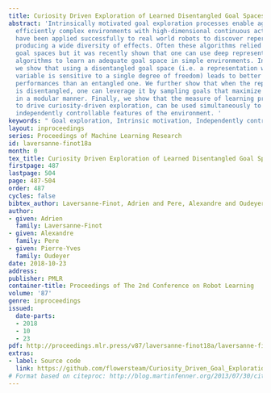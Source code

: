 ```yaml
---
title: Curiosity Driven Exploration of Learned Disentangled Goal Spaces
abstract: 'Intrinsically motivated goal exploration processes enable agents to explore
  efficiently complex environments with high-dimensional continuous actions. They
  have been applied successfully to real world robots to discover repertoires of policies
  producing a wide diversity of effects. Often these algorithms relied on engineered
  goal spaces but it was recently shown that one can use deep representation learning
  algorithms to learn an adequate goal space in simple environments. In this paper
  we show that using a disentangled goal space (i.e. a representation where each latent
  variable is sensitive to a single degree of freedom) leads to better exploration
  performances than an entangled one. We further show that when the representation
  is disentangled, one can leverage it by sampling goals that maximize learning progress
  in a modular manner. Finally, we show that the measure of learning progress, used
  to drive curiosity-driven exploration, can be used simultaneously to discover abstract
  independently controllable features of the environment. '
keywords: " Goal exploration, Intrinsic motivation, Independently controllable\r features"
layout: inproceedings
series: Proceedings of Machine Learning Research
id: laversanne-finot18a
month: 0
tex_title: Curiosity Driven Exploration of Learned Disentangled Goal Spaces
firstpage: 487
lastpage: 504
page: 487-504
order: 487
cycles: false
bibtex_author: Laversanne-Finot, Adrien and Pere, Alexandre and Oudeyer, Pierre-Yves
author:
- given: Adrien
  family: Laversanne-Finot
- given: Alexandre
  family: Pere
- given: Pierre-Yves
  family: Oudeyer
date: 2018-10-23
address: 
publisher: PMLR
container-title: Proceedings of The 2nd Conference on Robot Learning
volume: '87'
genre: inproceedings
issued:
  date-parts:
  - 2018
  - 10
  - 23
pdf: http://proceedings.mlr.press/v87/laversanne-finot18a/laversanne-finot18a.pdf
extras:
- label: Source code
  link: https://github.com/flowersteam/Curiosity_Driven_Goal_Exploration
# Format based on citeproc: http://blog.martinfenner.org/2013/07/30/citeproc-yaml-for-bibliographies/
---
```

